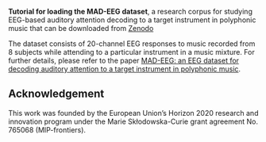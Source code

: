 **Tutorial for loading the MAD-EEG dataset**, a research corpus for studying EEG-based auditory attention decoding to a target instrument in polyphonic music that can be downloaded from [Zenodo](https://zenodo.org/records/4537751#.YS5MOI4zYuU)

The dataset consists of 20-channel EEG responses to music recorded from 8 subjects while attending to a particular instrument in a music mixture. For further details, please refer to the paper [MAD-EEG: an EEG dataset for decoding auditory attention to a target instrument in polyphonic music](https://telecom-paris.hal.science/hal-02291882v1).

Acknowledgement
--------------
This work was founded by the European Union’s Horizon 2020 research and innovation program under the Marie Skłodowska-Curie grant agreement No. 765068 (MIP-frontiers).
